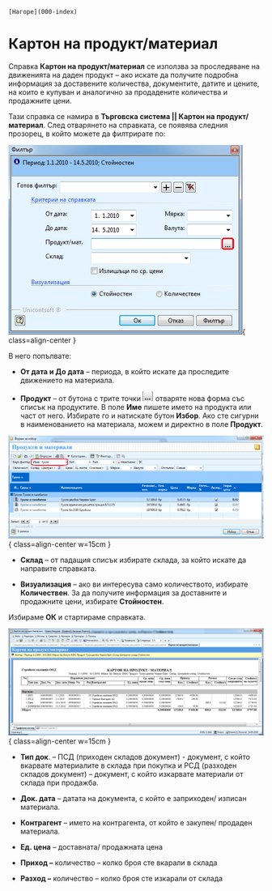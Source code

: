 ```{only} html
[Нагоре](000-index)
```

# Картон на продукт/материал

Справка **Картон на продукт/материал** се използва за проследяване на движенията на даден продукт – ако искате да получите подробна
информация за доставените количества, документите, датите и цените, на които е купуван и аналогично за продадените количества и продажните цени.

Тази справка се намира в **Търговска система || Картон на продукт/материал**. След отварянето на справката, се появява следния прозорец, в който можете да филтрирате по:

![](904-image101.png){ class=align-center }

В него попълвате:

 - **От дата и До дата** – периода, в който искате да проследите движението на материала.

 - **Продукт** – от бутона с трите точки ![](905-image102.png) отваряте нова форма със списък на продуктите. В поле **Име** пишете името на продукта или част от него. Избирате го и натискате бутон **Избор**. Ако сте сигурни в наименованието на материала, можем и директно в поле **Продукт**.

![](906-image103.png){ class=align-center w=15cm }

 - **Склад** – от падащия списък избирате склада, за който искате да направите справката.

 - **Визуализация** – ако ви интересува само количеството, избирате **Количествен**. За да получите информация за доставните и продажните цени, избирате **Стойностен**.

Избираме **ОК** и стартираме справката.

![](907-image104.png){ class=align-center w=15cm }

 - **Тип док**. – ПСД (приходен складов документ) - документ, с който вкарвате материалите в склада при покупка и РСД (разходен складов документ) – документ, с който изкарвате материали от склада при продажба.

 - **Док. дата** – датата на документа, с който е заприходен/ изписан материала.

 - **Контрагент** – името на контрагента, от който е закупен/ продаден материала.

 - **Ед. цена** – доставната/ продажната цена

 - **Приход –** количество – колко броя сте вкарали в склада

 - **Разход –** количество – колко броя сте изкарали от склада